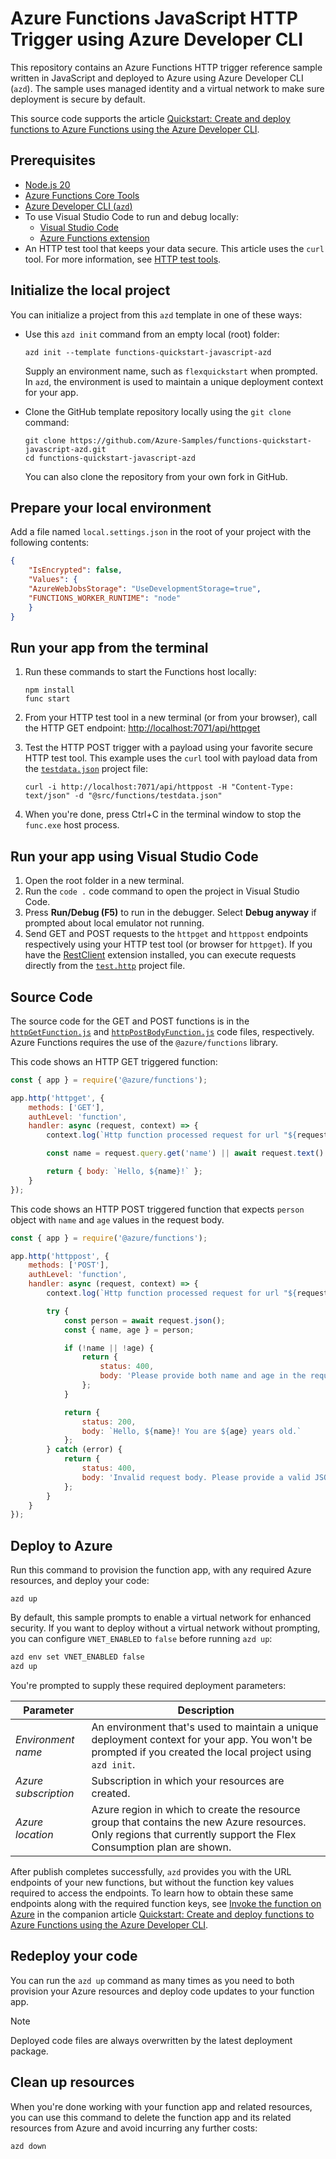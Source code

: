 <!--
---
name: Azure Functions JavaScript HTTP Trigger using Azure Developer CLI
description: This repository contains an Azure Functions HTTP trigger quickstart written in JavaScript and deployed to Azure Functions Flex Consumption using the Azure Developer CLI (azd). The sample uses managed identity and a virtual network to make sure deployment is secure by default.
page_type: sample
languages:
- azdeveloper
- bicep
- nodejs
- javascript
products:
- azure
- azure-functions
- entra-id
urlFragment: functions-quickstart-javascript-azd
---
-->

# Azure Functions JavaScript HTTP Trigger using Azure Developer CLI

This repository contains an Azure Functions HTTP trigger reference sample written in JavaScript and deployed to Azure using Azure Developer CLI (`azd`). The sample uses managed identity and a virtual network to make sure deployment is secure by default.

This source code supports the article [Quickstart: Create and deploy functions to Azure Functions using the Azure Developer CLI](https://learn.microsoft.com/azure/azure-functions/create-first-function-azure-developer-cli?pivots=programming-language-javascript).

## Prerequisites

+ [Node.js 20](https://www.nodejs.org/) 
+ [Azure Functions Core Tools](https://learn.microsoft.com/azure/azure-functions/functions-run-local?pivots=programming-language-javascript#install-the-azure-functions-core-tools)
+ [Azure Developer CLI (`azd`)](https://learn.microsoft.com/azure/developer/azure-developer-cli/install-azd)
+ To use Visual Studio Code to run and debug locally:
  + [Visual Studio Code](https://code.visualstudio.com/)
  + [Azure Functions extension](https://marketplace.visualstudio.com/items?itemName=ms-azuretools.vscode-azurefunctions)
+ An HTTP test tool that keeps your data secure. This article uses the `curl` tool. For more information, see [HTTP test tools](https://learn.microsoft.com/azure/azure-functions/functions-develop-local#http-test-tools).

## Initialize the local project

You can initialize a project from this `azd` template in one of these ways:

+ Use this `azd init` command from an empty local (root) folder:

    ```shell
    azd init --template functions-quickstart-javascript-azd
    ```

    Supply an environment name, such as `flexquickstart` when prompted. In `azd`, the environment is used to maintain a unique deployment context for your app.

+ Clone the GitHub template repository locally using the `git clone` command:

    ```shell
    git clone https://github.com/Azure-Samples/functions-quickstart-javascript-azd.git
    cd functions-quickstart-javascript-azd
    ```

    You can also clone the repository from your own fork in GitHub.

## Prepare your local environment

Add a file named `local.settings.json` in the root of your project with the following contents:

```json
{
    "IsEncrypted": false,
    "Values": {
    "AzureWebJobsStorage": "UseDevelopmentStorage=true",
    "FUNCTIONS_WORKER_RUNTIME": "node"
    }
}
```

## Run your app from the terminal

1. Run these commands to start the Functions host locally:

    ```shell
    npm install
    func start
    ```

1. From your HTTP test tool in a new terminal (or from your browser), call the HTTP GET endpoint: <http://localhost:7071/api/httpget>

1. Test the HTTP POST trigger with a payload using your favorite secure HTTP test tool. This example uses the `curl` tool with payload data from the [`testdata.json`](./src/functions/testdata.json) project file:

    ```shell
    curl -i http://localhost:7071/api/httppost -H "Content-Type: text/json" -d "@src/functions/testdata.json"
    ```

1. When you're done, press Ctrl+C in the terminal window to stop the `func.exe` host process.

## Run your app using Visual Studio Code

1. Open the root folder in a new terminal.
1. Run the `code .` code command to open the project in Visual Studio Code.
1. Press **Run/Debug (F5)** to run in the debugger. Select **Debug anyway** if prompted about local emulator not running.
1. Send GET and POST requests to the `httpget` and `httppost` endpoints respectively using your HTTP test tool (or browser for `httpget`). If you have the [RestClient](https://marketplace.visualstudio.com/items?itemName=humao.rest-client) extension installed, you can execute requests directly from the [`test.http`](./src/functions/test.http) project file.

## Source Code

The source code for the GET and POST functions is in the [`httpGetFunction.js`](./src/functions/httpGetFunction.js) and [`httpPostBodyFunction.js`](./src/functions/httpPostBodyFunction.js) code files, respectively. Azure Functions requires the use of the `@azure/functions` library.

This code shows an HTTP GET triggered function:

```javascript
const { app } = require('@azure/functions');

app.http('httpget', {
    methods: ['GET'],
    authLevel: 'function',
    handler: async (request, context) => {
        context.log(`Http function processed request for url "${request.url}"`);

        const name = request.query.get('name') || await request.text() || 'world';

        return { body: `Hello, ${name}!` };
    }
});
```

This code shows an HTTP POST triggered function that expects `person` object with `name` and `age` values in the request body.

```javascript
const { app } = require('@azure/functions');

app.http('httppost', {
    methods: ['POST'],
    authLevel: 'function',
    handler: async (request, context) => {
        context.log(`Http function processed request for url "${request.url}"`);

        try {
            const person = await request.json();
            const { name, age } = person;

            if (!name || !age) {
                return {
                    status: 400,
                    body: 'Please provide both name and age in the request body.'
                };
            }

            return {
                status: 200,
                body: `Hello, ${name}! You are ${age} years old.`
            };
        } catch (error) {
            return {
                status: 400,
                body: 'Invalid request body. Please provide a valid JSON object with name and age.'
            };
        }
    }
});
```

## Deploy to Azure

Run this command to provision the function app, with any required Azure resources, and deploy your code:

```shell
azd up
```

By default, this sample prompts to enable a virtual network for enhanced security. If you want to deploy without a virtual network without prompting, you can configure `VNET_ENABLED` to `false` before running `azd up`:

```bash
azd env set VNET_ENABLED false
azd up
```

You're prompted to supply these required deployment parameters:

| Parameter | Description |
| ---- | ---- |
| _Environment name_ | An environment that's used to maintain a unique deployment context for your app. You won't be prompted if you created the local project using `azd init`.|
| _Azure subscription_ | Subscription in which your resources are created.|
| _Azure location_ | Azure region in which to create the resource group that contains the new Azure resources. Only regions that currently support the Flex Consumption plan are shown.|

After publish completes successfully, `azd` provides you with the URL endpoints of your new functions, but without the function key values required to access the endpoints. To learn how to obtain these same endpoints along with the required function keys, see [Invoke the function on Azure](https://learn.microsoft.com/azure/azure-functions/create-first-function-azure-developer-cli?pivots=programming-language-javascript#invoke-the-function-on-azure) in the companion article [Quickstart: Create and deploy functions to Azure Functions using the Azure Developer CLI](https://learn.microsoft.com/azure/azure-functions/create-first-function-azure-developer-cli?pivots=programming-language-javascript).

## Redeploy your code

You can run the `azd up` command as many times as you need to both provision your Azure resources and deploy code updates to your function app. 

>[!NOTE]
>Deployed code files are always overwritten by the latest deployment package.

## Clean up resources

When you're done working with your function app and related resources, you can use this command to delete the function app and its related resources from Azure and avoid incurring any further costs:

```shell
azd down
```
